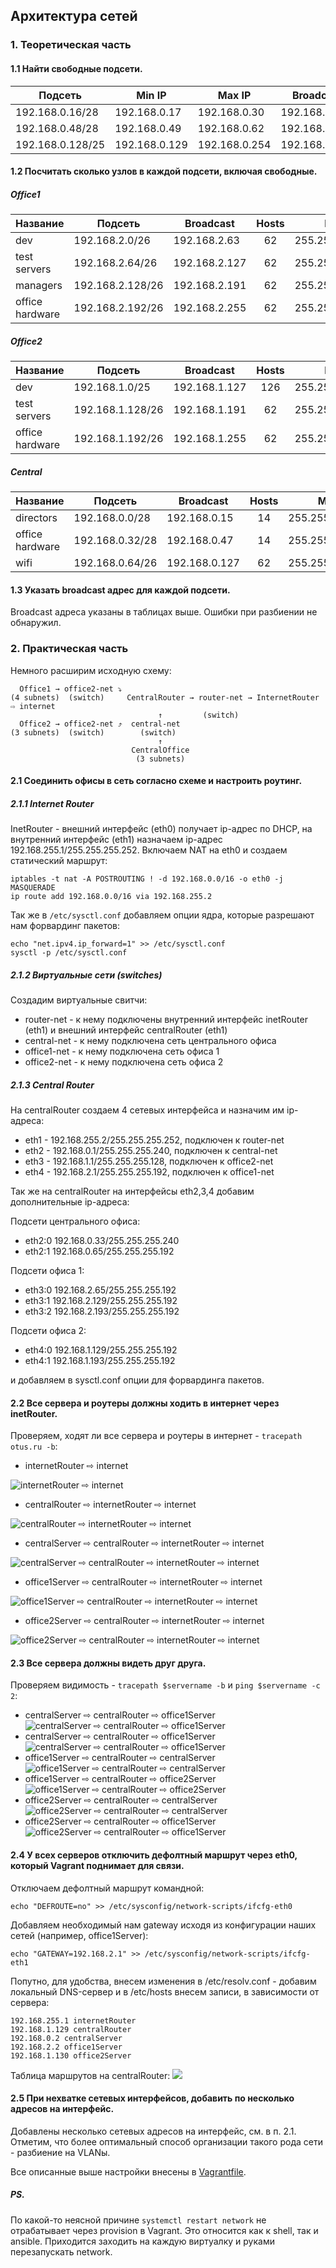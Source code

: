 ## Архитектура сетей

### 1. Теоретическая часть

#### 1.1 Найти свободные подсети.

|Подсеть|Min IP|Max IP|Broadcast|Hosts|Mask|
|---|---|---|---|:---:|---|
|192.168.0.16/28|192.168.0.17|192.168.0.30|192.168.0.31|14|255.255.255.240|
|192.168.0.48/28|192.168.0.49|192.168.0.62|192.168.0.63|14|255.255.255.240|
|192.168.0.128/25|192.168.0.129|192.168.0.254|192.168.0.254|126|255.255.255.128|

#### 1.2 Посчитать сколько узлов в каждой подсети, включая свободные.

##### Office1

|Название|Подсеть|Broadcast|Hosts|Mask|
|---|---|---|:---:|---|
|dev|192.168.2.0/26|192.168.2.63|62|255.255.255.192|
|test servers|192.168.2.64/26|192.168.2.127|62|255.255.255.192|
|managers|192.168.2.128/26|192.168.2.191|62|255.255.255.192|
|office hardware|192.168.2.192/26|192.168.2.255|62|255.255.255.192|

##### Office2

|Название|Подсеть|Broadcast|Hosts|Mask|
|---|---|---|:---:|---|
|dev|192.168.1.0/25|192.168.1.127|126|255.255.255.128|
|test servers|192.168.1.128/26|192.168.1.191|62|255.255.255.192|
|office hardware|192.168.1.192/26|192.168.1.255|62|255.255.255.192|


##### Central

|Название|Подсеть|Broadcast|Hosts|Mask|
|---|---|---|:---:|---|
|directors|192.168.0.0/28|192.168.0.15|14|255.255.255.240|
|office hardware|192.168.0.32/28|192.168.0.47|14|255.255.255.240|
|wifi|192.168.0.64/26|192.168.0.127|62|255.255.255.192|


#### 1.3 Указать broadcast адрес для каждой подсети.

Broadcast адреса указаны в таблицах выше. Ошибки при разбиении не обнаружил.

### 2. Практическая часть

Немного расширим исходную схему:

```sequence
  Office1 → office2-net ⤵
(4 subnets)  (switch)     CentralRouter → router-net → InternetRouter ⇨ internet
                                 ↑         (switch)
  Office2 → office2-net ⤴  central-net  
(3 subnets)  (switch)        (switch)    
                                 ↑
                           CentralOffice
                            (3 subnets)
```


#### 2.1 Соединить офисы в сеть согласно схеме и настроить роутинг.

##### 2.1.1 Internet Router

InetRouter - внешний интерфейс (eth0) получает ip-адрес по DHCP, на внутренний интерфейс (eth1) назначаем ip-адрес 192.168.255.1/255.255.255.252. Включаем NAT на eth0 и создаем статический маршрут: 

```
iptables -t nat -A POSTROUTING ! -d 192.168.0.0/16 -o eth0 -j MASQUERADE
ip route add 192.168.0.0/16 via 192.168.255.2
```

Так же в `/etc/sysctl.conf` добавляем опции ядра, которые разрешают нам форвардинг пакетов:

```
echo "net.ipv4.ip_forward=1" >> /etc/sysctl.conf
sysctl -p /etc/sysctl.conf
```

##### 2.1.2 Виртуальные сети (switches)

Создадим виртуальные свитчи:

- router-net - к нему подключены внутренний интерфейс inetRouter (eth1) и внешний интерфейс centralRouter (eth1)
- central-net - к нему подключена сеть центрального офиса
- office1-net - к нему подключена сеть офиса 1
- office2-net - к нему подключена сеть офиса 2

##### 2.1.3 Сentral Router

На centralRouter создаем 4 сетевых интерфейса и назначим им ip-адреса:

- eth1 - 192.168.255.2/255.255.255.252, подключен к router-net
- eth2 - 192.168.0.1/255.255.255.240, подключен к central-net
- eth3 - 192.168.1.1/255.255.255.128, подключен к office2-net
- eth4 - 192.168.2.1/255.255.255.192, подключен к office1-net

Так же на centralRouter на интерфейсы eth2,3,4 добавим дополнительные ip-адреса:

Подсети центрального офиса:
- eth2:0 192.168.0.33/255.255.255.240
- eth2:1 192.168.0.65/255.255.255.192

Подсети офиса 1:
- eth3:0 192.168.2.65/255.255.255.192
- eth3:1 192.168.2.129/255.255.255.192
- eth3:2 192.168.2.193/255.255.255.192

Подсети офиса 2:
- eth4:0 192.168.1.129/255.255.255.192
- eth4:1 192.168.1.193/255.255.255.192

и добавляем в sysctl.conf опции для форвардинга пакетов.

#### 2.2 Все сервера и роутеры должны ходить в интернет через inetRouter.

Проверяем, ходят ли все сервера и роутеры в интернет - `tracepath otus.ru -b`:

- internetRouter ⇨ internet

![internetRouter ⇨ internet](pic/pic01.png)

- centralRouter ⇨ internetRouter ⇨ internet

![centralRouter ⇨ internetRouter ⇨ internet](pic/pic02.png)

- centralServer ⇨ centralRouter ⇨ internetRouter ⇨ internet

![centralServer ⇨ centralRouter ⇨ internetRouter ⇨ internet](pic/pic03.png)

- office1Server ⇨ centralRouter ⇨ internetRouter ⇨ internet

![office1Server ⇨ centralRouter ⇨ internetRouter ⇨ internet](pic/pic04.png)

- office2Server ⇨ centralRouter ⇨ internetRouter ⇨ internet

![office2Server ⇨ centralRouter ⇨ internetRouter ⇨ internet](pic/pic05.png)

#### 2.3 Все сервера должны видеть друг друга.

Проверяем видимость - `tracepath $servername -b` и `ping $servername -c 2`:

- centralServer ⇨ centralRouter ⇨ office1Server
![centralServer ⇨ centralRouter ⇨ office1Server](pic/pic07.png)
- centralServer ⇨ centralRouter ⇨ office1Server
![centralServer ⇨ centralRouter ⇨ office1Server](pic/pic06.png)
- office1Server ⇨ centralRouter ⇨ centralServer
![office1Server ⇨ centralRouter ⇨ centralServer](pic/pic08.png)
- office1Server ⇨ centralRouter ⇨ office2Server
![office1Server ⇨ centralRouter ⇨ office2Server](pic/pic09.png)
- office2Server ⇨ centralRouter ⇨ centralServer
![office2Server ⇨ centralRouter ⇨ centralServer](pic/pic11.png)
- office2Server ⇨ centralRouter ⇨ office1Server
![office2Server ⇨ centralRouter ⇨ office1Server](pic/pic10.png)

#### 2.4 У всех серверов отключить дефолтный маршрут через eth0, который Vagrant поднимает для связи.

Отключаем дефолтный маршрут командной:

```
echo "DEFROUTE=no" >> /etc/sysconfig/network-scripts/ifcfg-eth0 
```

Добавляем необходимый нам gateway исходя из конфигурации наших сетей (например, office1Server):

```
echo "GATEWAY=192.168.2.1" >> /etc/sysconfig/network-scripts/ifcfg-eth1
```

Попутно, для удобства, внесем изменения в /etc/resolv.conf - добавим локальный DNS-сервер и в /etc/hosts внесем записи, в зависимости от сервера:

```
192.168.255.1 internetRouter
192.168.1.129 centralRouter
192.168.0.2 centralServer
192.168.2.2 office1Server
192.168.1.130 office2Server
```
Таблица маршрутов на centralRouter:
![](pic/pic12.png)

#### 2.5 При нехватке сетевых интерфейсов, добавить по несколько адресов на интерфейс.

Добавлены несколько сетевых адресов на интерфейс, см. в п. 2.1. Отметим, что более оптимальный способ организации такого рода сети - разбиение на VLANы. 

Все описанные выше настройки внесены в [Vagrantfile](Vagrantfile).
##### PS.

По какой-то неясной причине `systemctl restart network` не отрабатывает через provision в Vagrant. Это относится как к shell, так и ansible. Приходится заходить на каждую виртуалку и руками перезапускать network.
